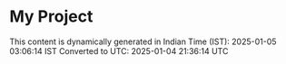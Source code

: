 # My Project

This content is dynamically generated in Indian Time (IST): 2025-01-05 03:06:14 IST
Converted to UTC: 2025-01-04 21:36:14 UTC
